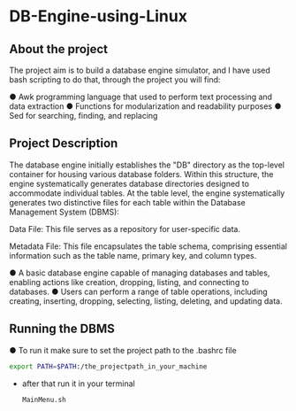 # DB-Engine-using-Linux

## About the project
The project aim is to build a database engine simulator, and I have used bash scripting to do that, through the project you will find: 

● Awk programming language that used to perform text processing and data extraction
● Functions for modularization and readability purposes
● Sed for searching, finding, and replacing

## Project Description


The database engine initially establishes the "DB" directory as the top-level container for housing various database folders. Within this structure, the engine systematically generates database directories designed to accommodate individual tables. At the table level, the engine systematically generates two distinctive files for each table within the Database Management System (DBMS):

Data File: This file serves as a repository for user-specific data.

Metadata File: This file encapsulates the table schema, comprising essential information such as the table name, primary key, and column types.

● A basic database engine capable of managing databases and tables, enabling actions like creation, dropping, listing, 
and connecting to databases.
● Users can perform a range of table operations, including creating, inserting, dropping, selecting, listing, deleting, and 
updating data.

## Running the DBMS 

● To run it make sure to set the project path to the .bashrc file
  
```bash
export PATH=$PATH:/the_projectpath_in_your_machine
```
- after that run it in your terminal
  ```bash
  MainMenu.sh
  ```
